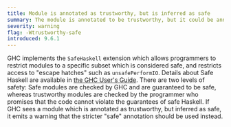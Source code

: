 ```yaml
---
title: Module is annotated as trustworthy, but is inferred as safe
summary: The module is annotated to be trustworthy, but it could be annotated as safe
severity: warning
flag: -Wtrustworthy-safe
introduced: 9.6.1
---
```


GHC implements the `SafeHaskell` extension which allows programmers to restrict modules to a specific subset which is considered safe, and restricts access to "escape hatches" such as `unsafePerformIO`.
Details about Safe Haskell are available in [the GHC User's Guide](https://downloads.haskell.org/ghc/latest/docs/users_guide/exts/safe_haskell.html).
There are two levels of safety: Safe modules are checked by GHC and are guaranteed to be safe, whereas trustworthy modules are checked by
the programmer who promises that the code cannot violate the guarantees of safe Haskell.
If GHC sees a module which is annotated as trustworthy, but inferred as safe, it emits a warning that the stricter "safe" annotation should be used instead.
